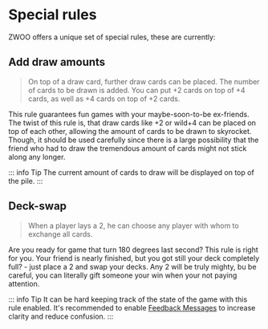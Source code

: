 # Special rules

ZWOO offers a unique set of special rules, these are currently:

## Add draw amounts

> On top of a draw card, further draw cards can be placed. The number of cards to be drawn is added. You can put +2 cards on top of +4 cards, as well as +4 cards on top of +2 cards.

This rule guarantees fun games with your maybe-soon-to-be ex-friends. The twist of this rule is, that draw cards like +2 or wild+4 can be placed on top of each other, allowing the amount of cards to be drawn to skyrocket. Though, it should be used carefully since there is a large possibility that the friend who had to draw the tremendous amount of cards might not stick along any longer.

::: info Tip
The current amount of cards to draw will be displayed on top of the pile.
:::

## Deck-swap


> When a player lays a 2, he can choose any player with whom to exchange all cards.

Are you ready for game that turn 180 degrees last second? This rule is right for you.  Your friend is nearly finished, but you got still your deck completely full? - just place a 2 and swap your decks. Any 2 will be truly mighty, bu be careful, you can literally gift someone your win when your not paying attention.

::: info Tip
It can be hard keeping track of the state of the game with this rule enabled. It's recommended to enable [Feedback Messages](../games/settings.md) to increase clarity and reduce confusion.
:::
